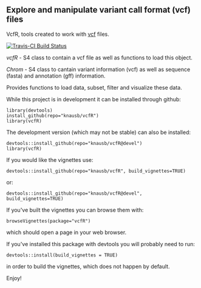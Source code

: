 
## Explore and manipulate variant call format (vcf) files

VcfR, tools created to work with [vcf](https://github.com/samtools/hts-specs) files.

[![Travis-CI Build Status](https://travis-ci.org/knausb/vcfR.png?branch=master)](https://travis-ci.org/knausb/vcfR)

*vcfR* - S4 class to contain a vcf file as well as functions to load this object.

*Chrom* - S4 class to cantain variant information (vcf) as well as sequence (fasta) and annotation (gff) information.

Provides functions to load data, subset, filter and visualize these data.


While this project is in development it can be installed through github:

    library(devtools)
    install_github(repo="knausb/vcfR")
    library(vcfR)


The development version (which may not be stable) can also be installed:

    devtools::install_github(repo="knausb/vcfR@devel")
    library(vcfR)


If you would like the vignettes use:

    devtools::install_github(repo="knausb/vcfR", build_vignettes=TRUE)
    
or:

    devtools::install_github(repo="knausb/vcfR@devel", build_vignettes=TRUE)

If you've built the vignettes you can browse them with:

    browseVignettes(package="vcfR")
    
which should open a page in your web browser.

If you've installed this package with devtools you will probably need to run:

    devtools::install(build_vignettes = TRUE)

in order to build the vignettes, which does not happen by default.

Enjoy!
